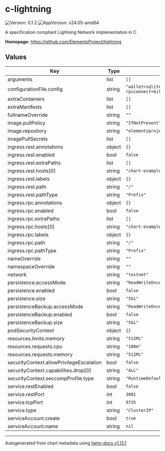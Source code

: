 # c-lightning

![Version: 0.1.2](https://img.shields.io/badge/Version-0.1.2-informational?style=flat-square) ![AppVersion: v24.05-amd64](https://img.shields.io/badge/AppVersion-v24.05--amd64-informational?style=flat-square)

A specification compliant Lightning Network implementation in C

**Homepage:** <https://github.com/ElementsProject/lightning>

## Values

| Key | Type | Default | Description |
|-----|------|---------|-------------|
| arguments | list | `[]` |  |
| configurationFile.config | string | `"wallet=sqlite3:///root/.lightning/bitcoin/lightningd.sqlite3:/root/backup/lightningd.sqlite3\nalias=MyNodeAlias\nnetwork=bitcoin\nbitcoin-rpcconnect=bitcoind.bitcoin.svc.cluster.local\nbitcoin-rpcport=8332\nbitcoin-rpcuser=c-lightning\nbitcoin-rpcpassword=aHVudGVyMQ=="` |  |
| extraContainers | list | `[]` |  |
| extraManifests | list | `[]` |  |
| fullnameOverride | string | `""` |  |
| image.pullPolicy | string | `"IfNotPresent"` |  |
| image.repository | string | `"elementsproject/lightningd"` |  |
| imagePullSecrets | list | `[]` |  |
| ingress.rest.annotations | object | `{}` |  |
| ingress.rest.enabled | bool | `false` |  |
| ingress.rest.extraPaths | list | `[]` |  |
| ingress.rest.hosts[0] | string | `"chart-example.local"` |  |
| ingress.rest.labels | object | `{}` |  |
| ingress.rest.path | string | `"/"` |  |
| ingress.rest.pathType | string | `"Prefix"` |  |
| ingress.rpc.annotations | object | `{}` |  |
| ingress.rpc.enabled | bool | `false` |  |
| ingress.rpc.extraPaths | list | `[]` |  |
| ingress.rpc.hosts[0] | string | `"chart-example.local"` |  |
| ingress.rpc.labels | object | `{}` |  |
| ingress.rpc.path | string | `"/"` |  |
| ingress.rpc.pathType | string | `"Prefix"` |  |
| nameOverride | string | `""` |  |
| namespaceOverride | string | `""` |  |
| network | string | `"testnet"` |  |
| persistence.accessMode | string | `"ReadWriteOnce"` |  |
| persistence.enabled | bool | `false` |  |
| persistence.size | string | `"5Gi"` |  |
| persistenceBackup.accessMode | string | `"ReadWriteOnce"` |  |
| persistenceBackup.enabled | bool | `false` |  |
| persistenceBackup.size | string | `"5Gi"` |  |
| podSecurityContext | object | `{}` |  |
| resources.limits.memory | string | `"512Mi"` |  |
| resources.requests.cpu | string | `"100m"` |  |
| resources.requests.memory | string | `"512Mi"` |  |
| securityContext.allowPrivilegeEscalation | bool | `false` |  |
| securityContext.capabilities.drop[0] | string | `"ALL"` |  |
| securityContext.seccompProfile.type | string | `"RuntimeDefault"` |  |
| service.restEnabled | bool | `false` |  |
| service.restPort | int | `3001` |  |
| service.tcpPort | int | `9735` |  |
| service.type | string | `"ClusterIP"` |  |
| serviceAccount.create | bool | `true` |  |
| serviceAccount.name | string | `nil` |  |

----------------------------------------------
Autogenerated from chart metadata using [helm-docs v1.13.1](https://github.com/norwoodj/helm-docs/releases/v1.13.1)
